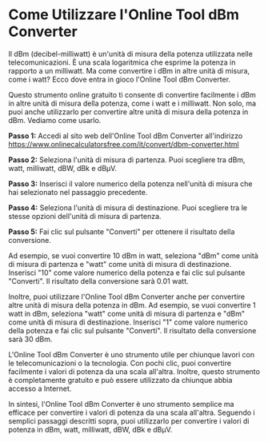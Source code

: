 Come Utilizzare l'Online Tool dBm Converter
===========================================

Il dBm (decibel-milliwatt) è un'unità di misura della potenza utilizzata nelle telecomunicazioni. È una scala logaritmica che esprime la potenza in rapporto a un milliwatt. Ma come convertire i dBm in altre unità di misura, come i watt? Ecco dove entra in gioco l'Online Tool dBm Converter.

Questo strumento online gratuito ti consente di convertire facilmente i dBm in altre unità di misura della potenza, come i watt e i milliwatt. Non solo, ma puoi anche utilizzarlo per convertire altre unità di misura della potenza in dBm. Vediamo come usarlo.

**Passo 1:** Accedi al sito web dell'Online Tool dBm Converter all'indirizzo <https://www.onlinecalculatorsfree.com/it/convert/dbm-converter.html>

**Passo 2:** Seleziona l'unità di misura di partenza. Puoi scegliere tra dBm, watt, milliwatt, dBW, dBk e dBμV.

**Passo 3:** Inserisci il valore numerico della potenza nell'unità di misura che hai selezionato nel passaggio precedente.

**Passo 4:** Seleziona l'unità di misura di destinazione. Puoi scegliere tra le stesse opzioni dell'unità di misura di partenza.

**Passo 5:** Fai clic sul pulsante "Converti" per ottenere il risultato della conversione.

Ad esempio, se vuoi convertire 10 dBm in watt, seleziona "dBm" come unità di misura di partenza e "watt" come unità di misura di destinazione. Inserisci "10" come valore numerico della potenza e fai clic sul pulsante "Converti". Il risultato della conversione sarà 0.01 watt.

Inoltre, puoi utilizzare l'Online Tool dBm Converter anche per convertire altre unità di misura della potenza in dBm. Ad esempio, se vuoi convertire 1 watt in dBm, seleziona "watt" come unità di misura di partenza e "dBm" come unità di misura di destinazione. Inserisci "1" come valore numerico della potenza e fai clic sul pulsante "Converti". Il risultato della conversione sarà 30 dBm.

L'Online Tool dBm Converter è uno strumento utile per chiunque lavori con le telecomunicazioni o la tecnologia. Con pochi clic, puoi convertire facilmente i valori di potenza da una scala all'altra. Inoltre, questo strumento è completamente gratuito e può essere utilizzato da chiunque abbia accesso a Internet.

In sintesi, l'Online Tool dBm Converter è uno strumento semplice ma efficace per convertire i valori di potenza da una scala all'altra. Seguendo i semplici passaggi descritti sopra, puoi utilizzarlo per convertire i valori di potenza in dBm, watt, milliwatt, dBW, dBk e dBμV.